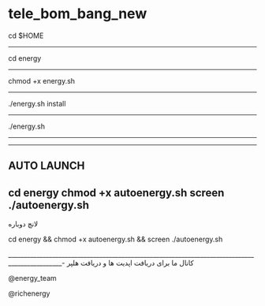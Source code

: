 # tele_bom_bang_new

cd $HOME
_________
cd energy
_________
chmod +x energy.sh
_________
./energy.sh install
_________
./energy.sh
________
*****************
AUTO LAUNCH
--------------
cd energy 
chmod +x autoenergy.sh 
screen ./autoenergy.sh
--------------
لانچ دوباره

cd energy && chmod +x autoenergy.sh && screen ./autoenergy.sh

_______________________________________________________________________________________________-
کانال ما برای دریافت اپدیت ها و دریافت هلپر

@energy_team

@richenergy
